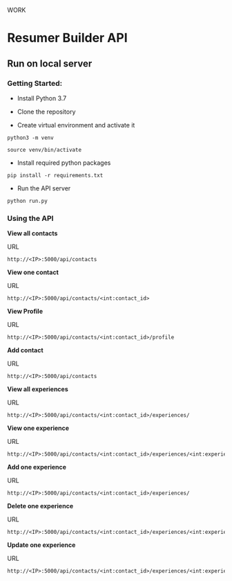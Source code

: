 
WORK
# Resumer Builder API
## Run on local server

### Getting Started:
- Install Python 3.7

- Clone the repository

- Create virtual environment and activate it

`python3 -m venv`

`source venv/bin/activate`

- Install required python packages

`pip install -r requirements.txt`

- Run the API server

`python run.py`

### Using the API

**View all contacts**

URL

```
http://<IP>:5000/api/contacts
```


**View one contact**

URL

```
http://<IP>:5000/api/contacts/<int:contact_id>
```


**View Profile**

URL

```
http://<IP>:5000/api/contacts/<int:contact_id>/profile
```


**Add contact**

URL
```
http://<IP>:5000/api/contacts
```


**View all experiences**

URL
```
http://<IP>:5000/api/contacts/<int:contact_id>/experiences/
```


**View one experience**

URL
```
http://<IP>:5000/api/contacts/<int:contact_id>/experiences/<int:experience_id>
```


**Add one experience**

URL
```
http://<IP>:5000/api/contacts/<int:contact_id>/experiences/
```


**Delete one experience**

URL
```
http://<IP>:5000/api/contacts/<int:contact_id>/experiences/<int:experience_id>
```



**Update one experience**

URL
```
http://<IP>:5000/api/contacts/<int:contact_id>/experiences/<int:experience_id>
```
